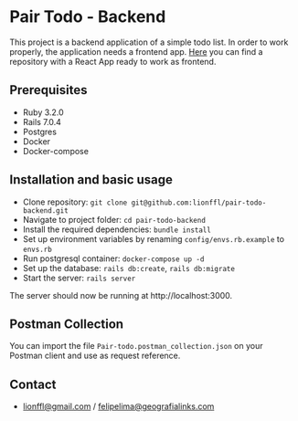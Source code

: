# Pair Todo - Backend

This project is a backend application of a simple todo list. In order to work properly, the application needs a frontend app. [Here](https://github.com/lionffl/pair-todo-frontend) you can find a repository with a React App ready to work as frontend.

## Prerequisites

* Ruby 3.2.0
* Rails 7.0.4
* Postgres
* Docker
* Docker-compose

## Installation and basic usage

* Clone repository: `git clone git@github.com:lionffl/pair-todo-backend.git`
* Navigate to project folder: `cd pair-todo-backend`
* Install the required dependencies: `bundle install`
* Set up environment variables by renaming `config/envs.rb.example` to `envs.rb`
* Run postgresql container: `docker-compose up -d`
* Set up the database: `rails db:create`, `rails db:migrate`
* Start the server: `rails server`

The server should now be running at http://localhost:3000.

## Postman Collection

You can import the file `Pair-todo.postman_collection.json` on your Postman client and use as request reference.

## Contact

* lionffl@gmail.com / felipelima@geografialinks.com
